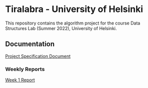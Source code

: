 # Tiralabra - University of Helsinki
This repository contains the algorithm project for the course Data Structures Lab (Summer 2022), University of Helsinki.

## Documentation
[Project Specification Document](./documentation/project_specification.md)

### Weekly Reports
[Week 1 Report](./documentation/weekly_reports/week1_report.md)
